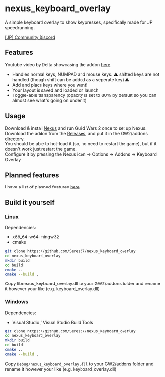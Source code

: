 # nexus_keyboard_overlay

A simple keyboard overlay to show keypresses, specifically made for JP speedrunning.

[[JP] Community Discord](https://gw2jp.net/discord)

## Features

Youtube video by Delta showcasing the addon [here](https://youtu.be/LspSSRQHLpE)  

- Handles normal keys, NUMPAD and mouse keys. ⚠️ shifted keys are not handled (though shift can be added as a seperate key) ⚠️
- Add and place keys where you want!
- Your layout is saved and loaded on launch
- Toggle-able transparency (opacity is set to 80% by default so you can almost see what's going on under it)

## Usage

Download & install [Nexus](https://raidcore.gg/Nexus) and run Guild Wars 2 once to set up Nexus.  
Download the addon from the [Releases](https://github.com/Seres67/nexus_keyboard_overlay/releases/latest), and put it in the GW2/addons directory.  
You should be able to hot-load it (so, no need to restart the game), but if it doesn't work just restart the game.  
Configure it by pressing the Nexus icon -> Options -> Addons -> Keyboard Overlay

## Planned features

I have a list of planned features [here](https://github.com/Seres67/nexus_keyboard_overlay/blob/main/todo.norg)

## Build it yourself

### Linux

Dependencies:
- x86_64-w64-mingw32
- cmake

```bash
git clone https://github.com/Seres67/nexus_keyboard_overlay
cd nexus_keyboard_overlay
mkdir build
cd build
cmake ..
cmake --build .
```
Copy libnexus_keyboard_overlay.dll to your GW2/addons folder and rename it however your like (e.g. keyboard_overlay.dll)


### Windows

Dependencies:
- Visual Studio / Visual Studio Build Tools

```bash
git clone https://github.com/Seres67/nexus_keyboard_overlay
cd nexus_keyboard_overlay
mkdir build
cd build
cmake ..
cmake --build .
```
Copy `Debug/nexus_keyboard_overlay.dll` to your GW2/addons folder and rename it however your like (e.g. keyboard_overlay.dll)